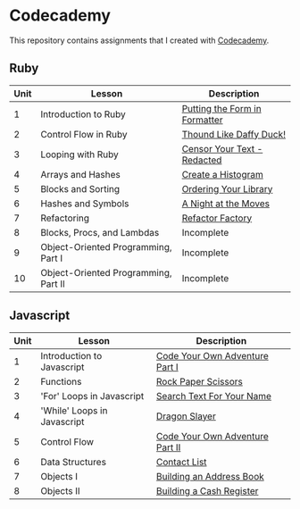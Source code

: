 # Codecademy
This repository contains assignments that I created with [Codecademy](https://www.codecademy.com/learn).

## Ruby
Unit | Lesson | Description
----------|---------|-----------
1 | Introduction to Ruby | [Putting the Form in Formatter](ruby/formatting.rb)
2 | Control Flow in Ruby | [Thound Like Daffy Duck!](ruby/daffy-duck.rb)
3 | Looping with Ruby | [Censor Your Text - Redacted](ruby/redacted.rb)
4 | Arrays and Hashes | [Create a Histogram](ruby/histogram.rb)
5 | Blocks and Sorting | [Ordering Your Library ](ruby/ordering-your-library.rb)
6 | Hashes and Symbols | [A Night at the Moves](ruby/a-night-at-the-movies.rb)
7 | Refactoring | [Refactor Factory](ruby/refactor-factory.rb)
8 | Blocks, Procs, and Lambdas | Incomplete
9 | Object-Oriented Programming, Part I | Incomplete
10 | Object-Oriented Programming, Part II | Incomplete

## Javascript
Unit | Lesson | Description
---------|---------|----------
1 | Introduction to Javascript | [Code Your Own Adventure Part I](javascript/code-your-own-adventure.js)
2 | Functions | [Rock Paper Scissors](javascript/rock-paper-scissors.js)
3 | 'For' Loops in Javascript | [Search Text For Your Name](javascript/seach-text-for-name.js)
4 | 'While' Loops in Javascript | [Dragon Slayer](javascript/dragon-slayer.js)
5 | Control Flow | [Code Your Own Adventure Part II](javascript/code-your-own-adventure-2.js)
6 | Data Structures | [Contact List](javascript/contact-list.js)
7 | Objects I | [Building an Address Book](javascript/address-book.js)
8 | Objects II | [Building a Cash Register](javascript/cash-register.js)

<!-----
## Python
Unit | Lesson | Description
----------|---------|-----------
1 | Python Syntax | [Tip Calculator](python/tip-calculator.py)
2 | Strings and Console Output | Incomplete
3 | Conditionals and Control Flow | Incomplete
4 | Functions | Incomplete
5 | Lists and Dictionaries | Incomplete
6 | Student Becomes the Teacher | Incomplete
7 | Lists and Functions | Incomplete
8 | Loops | Incomplete
9 | Exam Statistics | Incomplete
10 | Advanced Topics in Python | Incomplete
11 | Introduction to Classes | Incomplete
12 | File Input and Output | Incomplete
--->

